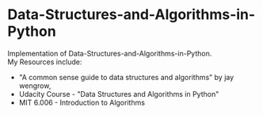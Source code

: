 # Data-Structures-and-Algorithms-in-Python
Implementation of Data-Structures-and-Algorithms-in-Python.  
My Resources include:  
* "A common sense guide to data structures and algorithms" by jay wengrow, 
* Udacity Course - "Data Structures and Algorithms in Python" 
* MIT 6.006 - Introduction to Algorithms

